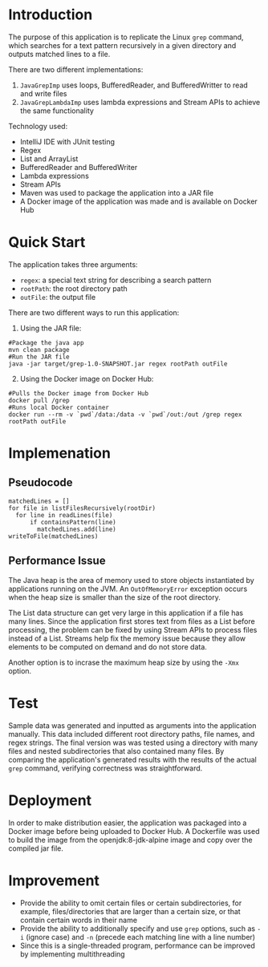# Introduction
The purpose of this application is to replicate the Linux `grep` command, which searches for a text pattern recursively in a given directory and outputs matched lines to a file.

There are two different implementations:
1. `JavaGrepImp` uses loops, BufferedReader, and BufferedWritter to read and write files
2. `JavaGrepLambdaImp` uses lambda expressions and Stream APIs to achieve the same functionality

Technology used:
- IntelliJ IDE with JUnit testing
- Regex
- List and ArrayList
- BufferedReader and BufferedWriter
- Lambda expressions
- Stream APIs
- Maven was used to package the application into a JAR file
- A Docker image of the application was made and is available on Docker Hub

# Quick Start
The application takes three arguments:
- `regex`: a special text string for describing a search pattern
- `rootPath`: the root directory path
- `outFile`: the output file

There are two different ways to run this application:
1. Using the JAR file:
```
#Package the java app
mvn clean package
#Run the JAR file
java -jar target/grep-1.0-SNAPSHOT.jar regex rootPath outFile
```
2. Using the Docker image on Docker Hub:
```
#Pulls the Docker image from Docker Hub
docker pull /grep
#Runs local Docker container
docker run --rm -v `pwd`/data:/data -v `pwd`/out:/out /grep regex rootPath outFile
```

# Implemenation
## Pseudocode
```
matchedLines = []
for file in listFilesRecursively(rootDir)
  for line in readLines(file)
      if containsPattern(line)
        matchedLines.add(line)
writeToFile(matchedLines)
```

## Performance Issue
The Java heap is the area of memory used to store objects instantiated by applications running on the JVM. An `OutOfMemoryError` exception occurs when the heap size is smaller than the size of the root directory. 

The List data structure can get very large in this application if a file has many lines. Since the application first stores text from files as a List before processing, the problem can be fixed by using Stream APIs to process files instead of a List. Streams help fix the memory issue because they allow elements to be computed on demand and do not store data.

Another option is to incrase the maximum heap size by using the `-Xmx` option.

# Test
Sample data was generated and inputted as arguments into the application manually. This data included different root directory paths, file names, and regex strings. The final version was was tested using a directory with many files and nested subdirectories that also contained many files. By comparing the application's generated results with the results of the actual `grep` command, verifying correctness was straightforward.

# Deployment
In order to make distribution easier, the application was packaged into a Docker image before being uploaded to Docker Hub. A Dockerfile was used to build the image from the openjdk:8-jdk-alpine image and copy over the compiled jar file.

# Improvement
- Provide the ability to omit certain files or certain subdirectories, for example, files/directories that are larger than a certain size, or that contain certain words in their name
- Provide the ability to additionally specify and use `grep` options, such as `-i` (ignore case) and `-n` (precede each matching line with a line number)
- Since this is a single-threaded program, performance can be improved by implementing multithreading
